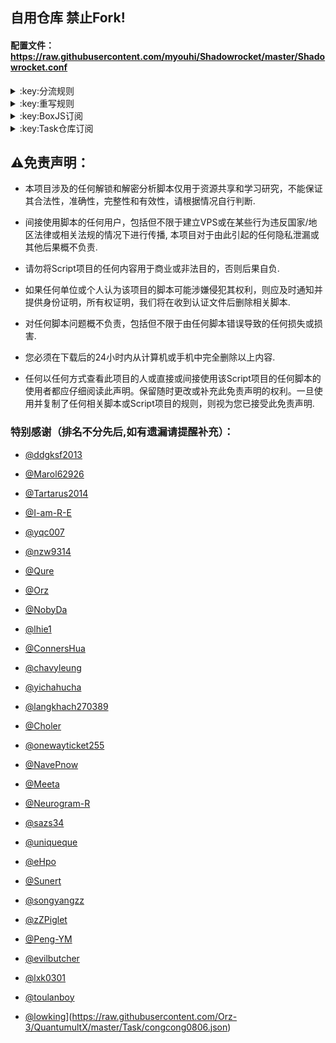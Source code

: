 ## 自用仓库 禁止Fork!
#### 配置文件：https://raw.githubusercontent.com/myouhi/Shadowrocket/master/Shadowrocket.conf

</details>

<details>
<summary>:key:分流规则</summary>
   
|:octocat:规则|:link:链接|
|--|--|
|:white_check_mark:Global|[:link:链接地址](https://raw.githubusercontent.com/myouhi/Shadowrocket/master/rule/Global.list)|
|:white_check_mark:Apple|[:link:链接地址](https://raw.githubusercontent.com/myouhi/Shadowrocket/master/rule/Apple.list)|
|:white_check_mark:Google|[:link:链接地址](https://raw.githubusercontent.com/myouhi/Shadowrocket/master/rule/Google.list)|
|:white_check_mark:YouTube|[:link:链接地址](https://raw.githubusercontent.com/myouhi/Shadowrocket/master/rule/YouTube.list)|
|:white_check_mark:Spotify|[:link:链接地址](https://raw.githubusercontent.com/myouhi/Shadowrocket/master/rule/Spotify.list)|
|:white_check_mark:Netflix|[:link:链接地址](https://raw.githubusercontent.com/myouhi/Shadowrocket/master/rule/Netflix.list)|
|:white_check_mark:GitHub|[:link:链接地址](https://raw.githubusercontent.com/myouhi/Shadowrocket/master/rule/GitHub.list)|
|:white_check_mark:TikTok|[:link:链接地址](https://raw.githubusercontent.com/myouhi/Shadowrocket/master/rule/TikTok.list)|
|:white_check_mark:Telegram|[:link:链接地址](https://raw.githubusercontent.com/myouhi/Shadowrocket/master/rule/Telegram.list)|
|:white_check_mark:Instagram|[:link:链接地址](https://raw.githubusercontent.com/myouhi/Shadowrocket/master/rule/Instagram.list)|
|:white_check_mark:Twitter|[:link:链接地址](https://raw.githubusercontent.com/myouhi/Shadowrocket/master/rule/Twitter.list)|
|:white_check_mark:Facebook|[:link:链接地址](https://raw.githubusercontent.com/myouhi/Shadowrocket/master/rule/Facebook.list)|
|:white_check_mark:微信|[:link:链接地址](https://raw.githubusercontent.com/myouhi/Shadowrocket/master/rule/WeChat.list)|
|:white_check_mark:抖音|[:link:链接地址](https://raw.githubusercontent.com/myouhi/Shadowrocket/master/rule/DouYin.list)|
|:white_check_mark:China|[:link:链接地址](https://raw.githubusercontent.com/myouhi/Shadowrocket/master/rule/ChinaASN.list)|

</details>

<details>
<summary>:key:重写规则</summary>

  
|:octocat:重写|:link:链接|:pushpin:说明|
|--|--|--|
|:white_check_mark:AdBlock|[:link:链接地址](https://raw.githubusercontent.com/myouhi/Shadowrocket/master/modules/AdBlock.module)|开屏去广告
|:white_check_mark:哔哩哔哩|[:link:链接地址](https://raw.githubusercontent.com/myouhi/Shadowrocket/master/modules/bilibili.module)|去广告
|:white_check_mark:ChatGPT|[:link:链接地址](https://raw.githubusercontent.com/myouhi/Shadowrocket/master/modules/ChatGPT.module)|解锁Plus订阅
|:white_check_mark:彩云天气|[:link:链接地址](https://raw.githubusercontent.com/myouhi/Shadowrocket/master/modules/caiyun.module)|解锁会员
|:white_check_mark:Emby|[:link:链接地址](https://raw.githubusercontent.com/myouhi/Shadowrocket/master/modules/Emby.module)|解锁Premium
|:white_check_mark:京东比价|[:link:链接地址](https://raw.githubusercontent.com/myouhi/Shadowrocket/master/modules/jd_price.module)|历史价格
|:white_check_mark:酷我音乐|[:link:链接地址](https://raw.githubusercontent.com/myouhi/Shadowrocket/master/modules/kuwo.module)|解锁会员
|:white_check_mark:芒果TV|[:link:链接地址](https://raw.githubusercontent.com/myouhi/Shadowrocket/master/modules/mgtv.module)|解锁会员
|:white_check_mark:Spotify|[:link:链接地址](https://raw.githubusercontent.com/myouhi/Shadowrocket/master/modules/Spotify.module)|解锁会员
|:white_check_mark:微博|[:link:链接地址](https://raw.githubusercontent.com/myouhi/Shadowrocket/master/modules/weibo.module)|去广告
|:white_check_mark:喜马拉雅|[:link:链接地址](https://raw.githubusercontent.com/myouhi/Shadowrocket/master/modules/xmly.module)|去广告
|:white_check_mark:小红书|[:link:链接地址](https://raw.githubusercontent.com/myouhi/Shadowrocket/master/modules/xiaohongshu.module)|去水印
|:white_check_mark:TikTok|[:link:链接地址](https://raw.githubusercontent.com/myouhi/Shadowrocket/master/modules/TikTok/TikTok-TW.module)|台湾
|:white_check_mark:TikTok|[:link:链接地址](https://raw.githubusercontent.com/myouhi/Shadowrocket/master/modules/TikTok/TikTok-KR.module)|韩国
|:white_check_mark:TikTok|[:link:链接地址](https://raw.githubusercontent.com/myouhi/Shadowrocket/master/modules/TikTok/TikTok-JP.module)|日本
|:white_check_mark:TikTok|[:link:链接地址](https://raw.githubusercontent.com/myouhi/Shadowrocket/master/modules/TikTok/TikTok-US.module)|美国
|:white_check_mark:YouTube|[:link:链接地址](https://raw.githubusercontent.com/myouhi/Shadowrocket/master/modules/YouTube.module)|去广告
|:white_check_mark:网易音乐|[:link:链接地址](https://raw.githubusercontent.com/myouhi/Shadowrocket/master/modules/cloudmusic.module)|去广告

</details>

<details>
<summary>:key:BoxJS订阅</summary>
  
|:octocat:作者|:link:链接|
|--|--|
|❌lxk0301|[:link:链接地址](https://jdsharedresourcescdn.azureedge.net/jdresource/lxk0301.boxjs.json)|
|:white_check_mark:AsVow|[:link:链接地址](https://ooxx.be/js/box.json)|
|:white_check_mark:NobyDa|[:link:链接地址](https://raw.githubusercontent.com/NobyDa/Script/master/NobyDa_BoxJs.json)|
|:white_check_mark:Peng-YM|[:link:链接地址](https://raw.githubusercontent.com/Peng-YM/QuanX/master/Tasks/box.js.json)|
|❌Sunert|[:link:链接地址](https://raw.githubusercontent.com/Sunert/Scripts/master/Task/sunert.boxjs.json)|
|:white_check_mark:chavyleung|[:link:链接地址](https://raw.githubusercontent.com/chavyleung/scripts/master/box/chavy.boxjs.json)|
|:white_check_mark:chouchoui|[:link:链接地址](https://raw.githubusercontent.com/chouchoui/QuanX/master/vei.boxjs.json)|
|:white_check_mark:evilbutcher|[:link:链接地址](https://raw.githubusercontent.com/evilbutcher/Quantumult_X/master/evilbutcher.boxjs.json)|
|:white_check_mark:lowking|[:link:链接地址](https://raw.githubusercontent.com/lowking/Scripts/master/lowking.boxjs.json)|
|:white_check_mark:songyangzz|[:link:链接地址](https://raw.githubusercontent.com/songyangzz/QuantumultX/master/syzzzf.box.json)|
|:white_check_mark:toulanboy|[:link:链接地址](https://raw.githubusercontent.com/toulanboy/scripts/master/toulanboy.boxjs.json)|
|:white_check_mark:zZPiglet|[:link:链接地址](https://raw.githubusercontent.com/zZPiglet/Task/master/zZPiglet.boxjs.json)|
|:white_check_mark:id77|[:link:链接地址](https://raw.githubusercontent.com/id77/QuantumultX/master/box.json)|
|:white_check_mark:dompling|[:link:链接地址](https://raw.githubusercontent.com/dompling/Script/master/dompling.boxjs.json)|

</details>

<details>
<summary>:key:Task仓库订阅</summary>
  
|:octocat:作者|:link:链接|
|--|--|
|:white_check_mark:NobyDa|[:link:链接地址](https://raw.githubusercontent.com/Orz-3/QuantumultX/master/Task/Nobyda.json)|
|:white_check_mark:Sunert|[:link:链接地址](https://raw.githubusercontent.com/Orz-3/QuantumultX/master/Task/Sunert.json)|
|:white_check_mark:chavyleung|[:link:链接地址](https://raw.githubusercontent.com/Orz-3/QuantumultX/master/Task/chavyleung.json)|
|:white_check_mark:Peng-YM|[:link:链接地址](https://raw.githubusercontent.com/Orz-3/QuantumultX/master/Task/Peng-YM.json)|
|:white_check_mark:zZPiglet|[:link:链接地址](https://raw.githubusercontent.com/Orz-3/QuantumultX/master/Task/zZPiglet.json)|
|:white_check_mark:lowking|[:link:链接地址](https://raw.githubusercontent.com/Orz-3/QuantumultX/master/Task/lowking.json)|
|:white_check_mark:ongyangzz|[:link:链接地址](https://raw.githubusercontent.com/Orz-3/QuantumultX/master/Task/songyangzz.json)|
|:white_check_mark:toulanboy|[:link:链接地址](https://raw.githubusercontent.com/Orz-3/QuantumultX/master/Task/toulanboy.json)|
|:white_check_mark:vinewx|[:link:链接地址](https://raw.githubusercontent.com/Orz-3/QuantumultX/master/Task/vinewx.json)|
|:white_check_mark:chouchoui|[:link:链接地址](https://raw.githubusercontent.com/Orz-3/QuantumultX/master/Task/chouchoui.json)|
|:white_check_mark:evilbutcher|[:link:链接地址](https://raw.githubusercontent.com/Orz-3/QuantumultX/master/Task/evilbutcher.json)|
|:white_check_mark:id77|[:link:链接地址](https://raw.githubusercontent.com/Orz-3/QuantumultX/master/Task/id77.json)|
|:white_check_mark:dompling|[:link:链接地址](https://raw.githubusercontent.com/Orz-3/QuantumultX/master/Task/dompling.json)|
|:white_check_mark:iepngs|[:link:链接地址](https://raw.githubusercontent.com/Orz-3/QuantumultX/master/Task/iepngs.json)|
|:white_check_mark:barrym-chen|[:link:链接地址](https://raw.githubusercontent.com/Orz-3/QuantumultX/master/Task/barrym-chen.json)|
|:white_check_mark:wangdelu2020|[:link:链接地址](https://raw.githubusercontent.com/Orz-3/QuantumultX/master/Task/wangdelu2020.json)|
|:white_check_mark:iisams|[:link:链接地址](https://raw.githubusercontent.com/Orz-3/QuantumultX/master/Task/iisams.json)|
|:white_check_mark:DD-D1|[:link:链接地址](https://raw.githubusercontent.com/Orz-3/QuantumultX/master/Task/DD-D1.json)|
|:white_check_mark:passerby-b|[:link:链接地址](https://raw.githubusercontent.com/Orz-3/QuantumultX/master/Task/passerby-b.json)|
|:white_check_mark:photonmang|[:link:链接地址](https://raw.githubusercontent.com/Orz-3/QuantumultX/master/Task/photonmang.json)|
|:white_check_mark:congcong0806|[:link:链接地址](https://raw.githubusercontent.com/Orz-3/QuantumultX/master/Task/congcong0806.json)|

</details>
   
## :warning:免责声明：

* 本项目涉及的任何解锁和解密分析脚本仅用于资源共享和学习研究，不能保证其合法性，准确性，完整性和有效性，请根据情况自行判断.

* 间接使用脚本的任何用户，包括但不限于建立VPS或在某些行为违反国家/地区法律或相关法规的情况下进行传播, 本项目对于由此引起的任何隐私泄漏或其他后果概不负责.

* 请勿将Script项目的任何内容用于商业或非法目的，否则后果自负.

* 如果任何单位或个人认为该项目的脚本可能涉嫌侵犯其权利，则应及时通知并提供身份证明，所有权证明，我们将在收到认证文件后删除相关脚本.

* 对任何脚本问题概不负责，包括但不限于由任何脚本错误导致的任何损失或损害.

* 您必须在下载后的24小时内从计算机或手机中完全删除以上内容.

* 任何以任何方式查看此项目的人或直接或间接使用该Script项目的任何脚本的使用者都应仔细阅读此声明。保留随时更改或补充此免责声明的权利。一旦使用并复制了任何相关脚本或Script项目的规则，则视为您已接受此免责声明.

### 特别感谢（排名不分先后,如有遗漏请提醒补充）：

* [@ddgksf2013](https://github.com/ddgksf2013)

* [@Marol62926](https://github.com/Marol62926)

* [@Tartarus2014](https://github.com/Tartarus2014)

* [@I-am-R-E](https://github.com/I-am-R-E)

* [@yqc007](https://github.com/yqc007)

* [@nzw9314](https://github.com/nzw9314)

* [@Qure](https://github.com/Koolson/Qure)

* [@Orz](https://github.com/Orz-3/mini)

* [@NobyDa](https://github.com/NobyDa)

* [@lhie1](https://github.com/lhie1)

* [@ConnersHua](https://github.com/ConnersHua)

* [@chavyleung](https://github.com/chavyleung)

* [@yichahucha](https://github.com/yichahucha)

* [@langkhach270389](https://github.com/langkhach270389)

* [@Choler](https://github.com/Choler)

* [@onewayticket255](https://github.com/onewayticket255)

* [@NavePnow](https://github.com/NavePnow)

* [@Meeta](https://github.com/MeetaGit)

* [@Neurogram-R](https://github.com/Neurogram-R)

* [@sazs34](https://github.com/sazs34)

* [@uniqueque](https://github.com/uniqueque)

* [@eHpo](https://github.com/eHpo1/Rules)

* [@Sunert](https://github.com/Sunert/Scripts)

* [@songyangzz](https://github.com/songyangzz/QuantumultX.git)

* [@zZPiglet](https://github.com/zZPiglet/Task.git)

* [@Peng-YM](https://github.com/Peng-YM/QuanX)

* [@evilbutcher](https://github.com/evilbutcher/Quantumult_X/tree/master)

* [@lxk0301](https://gitee.com/lxk0301/jd_scripts/tree/master/)

* [@toulanboy](https://github.com/toulanboy/scripts)

* [@lowking](https://github.com/lowking/Scripts)](https://raw.githubusercontent.com/Orz-3/QuantumultX/master/Task/congcong0806.json)

